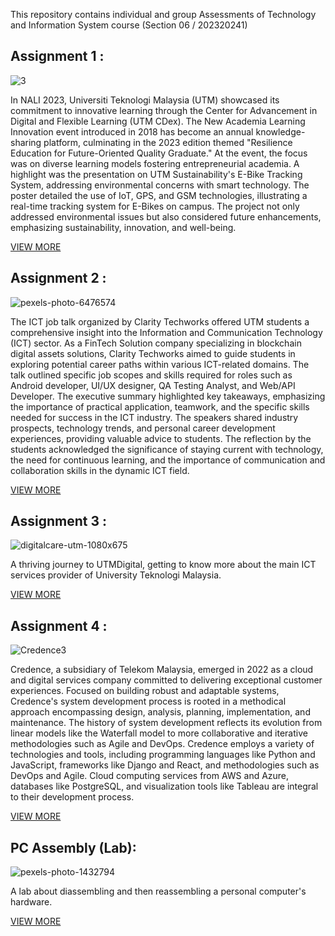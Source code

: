 This repository contains individual and group Assessments of Technology and Information System course (Section 06 / 202320241)

Assignment 1 :
---
![3](https://github.com/AhmadMuawya/TIS-06/assets/147373032/100a48fb-efe7-4a15-8f02-1f46023ddce4)

In NALI 2023, Universiti Teknologi Malaysia (UTM) showcased its commitment to innovative learning through the Center for Advancement in Digital and Flexible Learning (UTM CDex). The New Academia Learning Innovation event introduced in 2018 has become an annual knowledge-sharing platform, culminating in the 2023 edition themed "Resilience Education for Future-Oriented Quality Graduate." At the event, the focus was on diverse learning models fostering entrepreneurial academia. A highlight was the presentation on UTM Sustainability's E-Bike Tracking System, addressing environmental concerns with smart technology. The poster detailed the use of IoT, GPS, and GSM technologies, illustrating a real-time tracking system for E-Bikes on campus. The project not only addressed environmental issues but also considered future enhancements, emphasizing sustainability, innovation, and well-being.

[VIEW MORE](./assg1/ReadMe.md)
 
Assignment 2 :
---
![pexels-photo-6476574](https://github.com/AhmadMuawya/TIS-06/assets/147373032/22abfc8c-aa3e-4e13-9080-3c9bdd6adbf7)

The ICT job talk organized by Clarity Techworks offered UTM students a comprehensive insight into the Information and Communication Technology (ICT) sector. As a FinTech Solution company specializing in blockchain digital assets solutions, Clarity Techworks aimed to guide students in exploring potential career paths within various ICT-related domains. The talk outlined specific job scopes and skills required for roles such as Android developer, UI/UX designer, QA Testing Analyst, and Web/API Developer. The executive summary highlighted key takeaways, emphasizing the importance of practical application, teamwork, and the specific skills needed for success in the ICT industry. The speakers shared industry prospects, technology trends, and personal career development experiences, providing valuable advice to students. The reflection by the students acknowledged the significance of staying current with technology, the need for continuous learning, and the importance of communication and collaboration skills in the dynamic ICT field.

[VIEW MORE](./assg2/ReadMe.md)

Assignment 3 :
---
![digitalcare-utm-1080x675](https://github.com/AhmadMuawya/TIS-06/assets/147373032/05f1e01c-9de2-43ea-9f9f-3fddc6246fe9)

A thriving journey to UTMDigital, getting to know more about the main ICT services provider of University Teknologi Malaysia.

[VIEW MORE](./assg3/ReadMe.md)

Assignment 4 :
---
![Credence3](https://github.com/AhmadMuawya/TIS-06/assets/147373032/09bc2320-2019-4cab-8057-2670e45d11c0)

Credence, a subsidiary of Telekom Malaysia, emerged in 2022 as a cloud and digital services company committed to delivering exceptional customer experiences. Focused on building robust and adaptable systems, Credence's system development process is rooted in a methodical approach encompassing design, analysis, planning, implementation, and maintenance. The history of system development reflects its evolution from linear models like the Waterfall model to more collaborative and iterative methodologies such as Agile and DevOps. Credence employs a variety of technologies and tools, including programming languages like Python and JavaScript, frameworks like Django and React, and methodologies such as DevOps and Agile. Cloud computing services from AWS and Azure, databases like PostgreSQL, and visualization tools like Tableau are integral to their development process.

[VIEW MORE](./assg4/ReadMe.md)

PC Assembly (Lab):
---
![pexels-photo-1432794](https://github.com/AhmadMuawya/TIS-06/assets/147373032/17f196bd-0648-46a8-84a6-0f3781fc8497)

A lab about diassembling and then reassembling a personal computer's hardware.

[VIEW MORE](./Lab/ReadMe.md)
